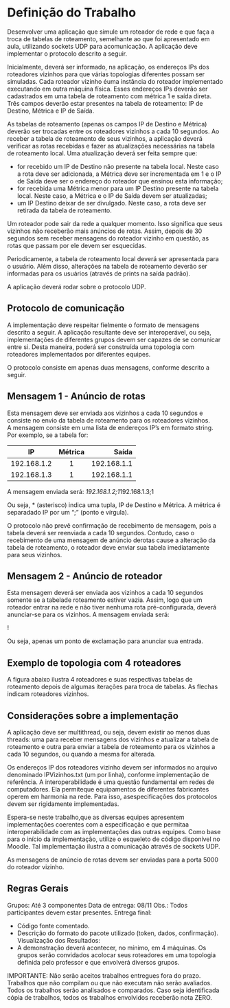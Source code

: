 # Definição do Trabalho

Desenvolver uma aplicação que simule um roteador de rede e que faça a troca de tabelas de   roteamento,   semelhante   ao   que   foi   apresentado   em   aula,   utilizando   sockets   UDP   para   acomunicação. A aplicação deve implementar o protocolo descrito a seguir. 


Inicialmente,   deverá   ser   informado,   na   aplicação,   os   endereços   IPs   dos  roteadores vizinhos  para que várias topologias diferentes possam ser simuladas. Cada roteador vizinho éuma instância do roteador implementado executando em outra máquina física. Esses endereços IPs deverão ser cadastrados em uma tabela de roteamento com métrica 1 e saída direta. Três campos deverão estar presentes na tabela de roteamento: IP de Destino, Métrica e IP de Saída.


As   tabelas   de   roteamento   (apenas   os   campos   IP   de   Destino   e   Métrica)   deverão   ser trocadas entre os roteadores vizinhos a cada 10 segundos. Ao receber a tabela de roteamento de seus vizinhos, a aplicação deverá verificar as rotas recebidas e fazer as atualizações necessárias na tabela de roteamento local. Uma atualização deverá ser feita sempre que: 

- for recebido um IP de Destino não presente na tabela local. Neste caso a rota deve ser adicionada, a Métrica deve ser incrementada em 1 e o IP de Saída deve ser o endereço do roteador que ensinou esta informação; 
- for recebida  uma Métrica menor para um IP Destino presente na tabela local. Neste caso, a Métrica e o IP de Saída devem ser atualizadas; 
- um IP Destino deixar de ser divulgado. Neste caso, a rota deve ser retirada da tabela de roteamento.


Um roteador pode sair da rede a qualquer momento. Isso significa que seus vizinhos não receberão mais anúncios de rotas. Assim, depois de 30 segundos sem receber mensagens do roteador vizinho em questão, as rotas que passam por ele devem ser esquecidas. 


Periodicamente, a tabela de roteamento local deverá ser apresentada para o usuário. Além disso, alterações na tabela de roteamento deverão ser informadas para os usuários (através de prints na saída padrão).


A aplicação deverá rodar sobre o protocolo UDP.


## Protocolo de comunicação
A implementação deve respeitar fielmente o formato de mensagens descrito a seguir. A aplicação   resultante   deve   ser  interoperável,   ou   seja,   implementações   de   diferentes   grupos devem ser capazes de se comunicar entre si. Desta maneira, poderá ser construída uma topologia com roteadores implementados por diferentes equipes. 


O protocolo consiste em apenas duas mensagens, conforme descrito a seguir. 


## Mensagem 1 - Anúncio de rotas

Esta mensagem deve ser enviada aos vizinhos a cada 10 segundos e consiste no envio da tabela   de   roteamento   para   os   roteadores   vizinhos.  
A   mensagem   consiste   em   uma   lista   de endereços IP’s em formato string. Por exemplo, se a tabela for: 


| IP          | Métrica | Saída       |
| ----------- |:-------:| -----------:|
| 192.168.1.2 | 1       | 192.168.1.1 |
| 192.168.1.3 | 1       | 192.168.1.1 |

A mensagem enviada será: *192.168.1.2;1*192.168.1.3;1 


Ou seja, * (asterisco) indica uma tupla, IP de Destino e Métrica. A métrica é separadado IP por um “;” (ponto e vírgula).


O protocolo não prevê confirmação de recebimento de mensagem, pois a tabela deverá ser reenviada a cada 10 segundos. Contudo, caso o recebimento de uma mensagem de anúncio derotas cause a alteração da tabela de roteamento, o roteador deve enviar sua tabela imediatamente para seus vizinhos.


## Mensagem 2 - Anúncio de roteador

Esta mensagem deverá ser enviada aos vizinhos a cada 10 segundos somente se a tabelade roteamento estiver vazia. Assim, logo que um roteador entrar na rede e não tiver nenhuma rota pré-configurada, deverá anunciar-se para os vizinhos. A mensagem enviada será:

!


Ou seja, apenas um ponto de exclamação para anunciar sua entrada. 


## Exemplo de topologia com 4 roteadores

A figura abaixo ilustra 4 roteadores e suas respectivas tabelas de roteamento depois de algumas iterações para troca de tabelas. As flechas indicam roteadores vizinhos. 


## Considerações sobre a implementação

A aplicação deve ser multithread, ou seja, devem existir ao menos duas threads: uma para receber mensagens dos vizinhos e atualizar a tabela de roteamento e outra para enviar a tabela de roteamento para os vizinhos a cada 10 segundos, ou quando a mesma for alterada. 

Os endereços IP dos roteadores vizinho devem ser informados no arquivo denominado IPVizinhos.txt (um por linha), conforme implementação de referência. A interoperabilidade é uma questão fundamental em redes de computadores. Ela permiteque   equipamentos   de   diferentes   fabricantes   operem   em   harmonia na   rede.   Para   isso,   asespecificações dos protocolos devem ser rigidamente implementadas. 

Espera-se neste trabalho,que as diversas equipes apresentem implementações coerentes com a especificação e que permitaa interoperabilidade com as implementações das outras equipes. Como base para o início da implementação, utilize o esqueleto de código disponível no Moodle. Tal implementação ilustra a comunicação através de sockets UDP.  


As mensagens de anúncio de rotas devem ser enviadas para a porta 5000 do roteador vizinho.

## Regras Gerais

Grupos: Até 3 componentes 
Data de entrega:  08/11
Obs.: Todos participantes devem estar presentes.
Entrega final: 
- Código fonte comentado.
- Descrição do formato do pacote utilizado (token, dados, confirmação).
Visualização dos Resultados:
- A  demonstração  deverá acontecer,  no  mínimo,  em 4 máquinas.  Os  grupos  serão convidados acolocar seus roteadores em uma topologia definida pelo professor e que envolverá diversos grupos. 

IMPORTANTE: Não serão aceitos trabalhos entregues fora do prazo. Trabalhos que não compilam   ou que  não  executam   não  serão  avaliados.   Todos  os  trabalhos   serão analisados   e comparados. Caso seja identificada cópia de trabalhos, todos os trabalhos envolvidos receberão nota ZERO.
